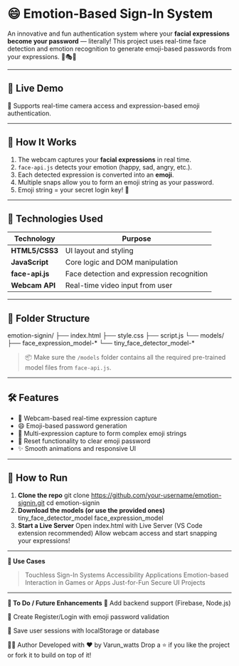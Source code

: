 # 😄 Emotion-Based Sign-In System

An innovative and fun authentication system where your **facial expressions become your password** — literally! This project uses real-time face detection and emotion recognition to generate emoji-based passwords from your expressions. 🧠🎭🔐

---

## 📸 Live Demo
 
🎥 Supports real-time camera access and expression-based emoji authentication.

---

## 🧠 How It Works

1. The webcam captures your **facial expressions** in real time.
2. `face-api.js` detects your emotion (happy, sad, angry, etc.).
3. Each detected expression is converted into an **emoji**.
4. Multiple snaps allow you to form an emoji string as your password.
5. Emoji string = your secret login key! 🔐

---

## 🔧 Technologies Used

| Technology      | Purpose                             |
|-----------------|-------------------------------------|
| **HTML5/CSS3**  | UI layout and styling               |
| **JavaScript**  | Core logic and DOM manipulation     |
| **face-api.js** | Face detection and expression recognition |
| **Webcam API**  | Real-time video input from user     |

---

## 📂 Folder Structure

emotion-signin/
├── index.html
├── style.css
├── script.js
└── models/
├── face_expression_model-*
└── tiny_face_detector_model-*

> 📦 Make sure the `/models` folder contains all the required pre-trained model files from `face-api.js`.

---

## 🛠 Features

- 🎥 Webcam-based real-time expression capture
- 😄 Emoji-based password generation
- 📸 Multi-expression capture to form complex emoji strings
- 🔁 Reset functionality to clear emoji password
- ✨ Smooth animations and responsive UI

---

## 🚀 How to Run

1. **Clone the repo**
   git clone https://github.com/your-username/emotion-signin.git
   cd emotion-signin
2. **Download the models (or use the provided ones)**
   tiny_face_detector_model
   face_expression_model
3. **Start a Live Server**
   Open index.html with Live Server (VS Code extension recommended)
   Allow webcam access and start snapping your expressions!
   
---

**🧠 Use Cases**
> Touchless Sign-In Systems
> Accessibility Applications
> Emotion-based Interaction in Games or Apps
> Just-for-Fun Secure UI Projects

---

**📌 To Do / Future Enhancements**
🔐 Add backend support (Firebase, Node.js)

📄 Create Register/Login with emoji password validation

👤 Save user sessions with localStorage or database

🧑‍💻 Author
Developed with ❤️ by Varun_watts
Drop a ⭐ if you like the project or fork it to build on top of it!


